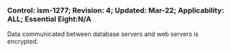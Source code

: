 ### Control: ism-1277; Revision: 4; Updated: Mar-22; Applicability: ALL; Essential Eight:N/A
<p>Data communicated between database servers and web servers is encrypted.</p>